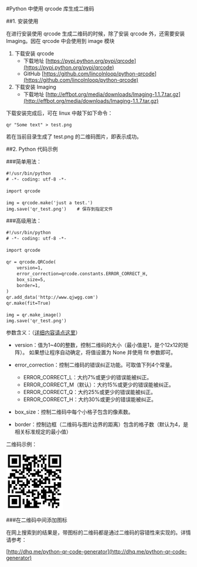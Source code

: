 #Python 中使用 qrcode 库生成二维码

##1. 安装使用

在进行安装使用 qrcode 生成二维码的时候，除了安装 qrcode 外，还需要安装 Imaging。因在 qrcode 中会使用到 image 模块

1. 下载安装 qrcode
    * 下载地址 [https://pypi.python.org/pypi/qrcode](https://pypi.python.org/pypi/qrcode)
    * GitHub [https://github.com/lincolnloop/python-qrcode](https://github.com/lincolnloop/python-qrcode)
2. 下载安装 Imaging
    * 下载地址 [http://effbot.org/media/downloads/Imaging-1.1.7.tar.gz](http://effbot.org/media/downloads/Imaging-1.1.7.tar.gz)

下载安装完成后，可在 linux 中敲下如下命令：

    qr "Some text" > test.png

若在当前目录生成了 test.png 的二维码图片，即表示成功。


##2. Python 代码示例

###简单用法：

    #!/usr/bin/python
    # -*- coding: utf-8 -*-

    import qrcode

    img = qrcode.make('just a test.')
    img.save('qr_test.png')    # 保存到指定文件

###高级用法：

    #!/usr/bin/python
    # -*- coding: utf-8 -*-

    import qrcode

    qr = qrcode.QRCode(
        version=1,
        error_correction=qrcode.constants.ERROR_CORRECT_H,
        box_size=5,
        border=1,
    )
    qr.add_data('http://www.qjwgg.com')
    qr.make(fit=True)

    img = qr.make_image()
    img.save('qr_test.png')

参数含义：（[详细内容请点这里](https://github.com/mozillazg/my-blog-file/blob/master/2012/08/python-how-to-generate-qr-code-by-python-qrcode-and-some-real-application.markdown)）

* version：值为1~40的整数，控制二维码的大小（最小值是1，是个12x12的矩阵）。 如果想让程序自动确定，将值设置为 None 并使用 fit 参数即可。

* error_correction：控制二维码的错误纠正功能。可取值下列4个常量。

    * ERROR_CORRECT_L：大约7%或更少的错误能被纠正。
    * ERROR_CORRECT_M（默认）：大约15%或更少的错误能被纠正。
    * ERROR_CORRECT_Q：大约25%或更少的错误能被纠正。
    * ERROR_CORRECT_H：大约30%或更少的错误能被纠正。

* box_size：控制二维码中每个小格子包含的像素数。

* border：控制边框（二维码与图片边界的距离）包含的格子数（默认为4，是相关标准规定的最小值）

二维码示例：

![](/static/img/qr_test.png)

###在二维码中间添加图标

在网上搜索到的结果是，带图标的二维码都是通过二维码的容错性来实现的。详情请参考：

[http://dhq.me/python-qr-code-generator](http://dhq.me/python-qr-code-generator)
